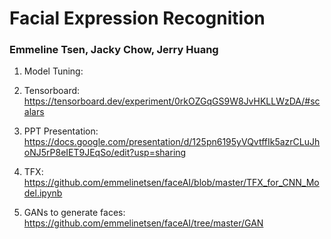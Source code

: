 # Facial Expression Recognition
### Emmeline Tsen, Jacky Chow, Jerry Huang


1. Model Tuning: 

2. Tensorboard: https://tensorboard.dev/experiment/0rkOZGqGS9W8JvHKLLWzDA/#scalars

3. PPT Presentation: https://docs.google.com/presentation/d/125pn6195yVQvtffIk5azrCLuJhoNJ5rP8eIET9JEqSo/edit?usp=sharing

4. TFX: https://github.com/emmelinetsen/faceAI/blob/master/TFX_for_CNN_Model.ipynb

5. GANs to generate faces: https://github.com/emmelinetsen/faceAI/tree/master/GAN
